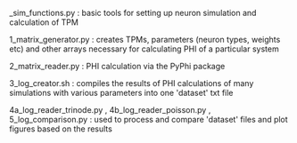 _sim_functions.py : basic tools for setting up neuron simulation and calculation of TPM

1_matrix_generator.py : creates TPMs, parameters (neuron types, weights etc) and other arrays necessary for calculating PHI of a particular system

2_matrix_reader.py : PHI calculation via the PyPhi package

3_log_creator.sh : compiles the results of PHI calculations of many simulations with various parameters into one 'dataset' txt file

4a_log_reader_trinode.py , 4b_log_reader_poisson.py , 5_log_comparison.py : used to process and compare 'dataset' files and plot figures based on the results
